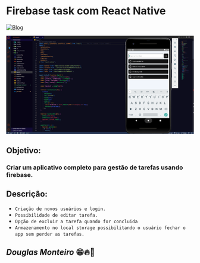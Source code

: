 # Firebase task com React Native

[![Blog](https://img.shields.io/website?label=download-apk&style=for-the-badge&url=https://drive.google.com/file/d/1FXDZuF0kid2dGSyXPmdpOy3RjbaHjEn2/view?usp=share_link)](https://drive.google.com/file/d/1FXDZuF0kid2dGSyXPmdpOy3RjbaHjEn2/view?usp=share_link)

<p align="center">
  <img src="src/assets/preview/home.png">
</p>

## Objetivo:

### Criar um aplicativo completo para gestão de tarefas usando firebase.

## Descrição:

- `Criação de novos usuários e login.`
- `Possibilidade de editar tarefa.`
- `Opção de excluir a tarefa quando for concluida`
- `Armazenamento no local storage possibilitando o usuário fechar o app sem perder as tarefas.`

## <i>Douglas Monteiro</i> 😁🔥🚀
